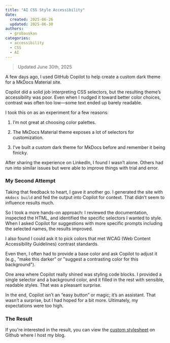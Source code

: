 ```yaml
---
title: "AI CSS Style Accessibility"
date: 
  created: 2025-06-26
  updated: 2025-06-30
authors: 
  - grobauskas
categories:
  - accessibility
  - CSS
  - AI
---
```


> Updated June 30th, 2025

A few days ago, I used GitHub Copilot to help create a custom dark theme for a MkDocs Material site.

Copilot did a solid job interpreting CSS selectors, but the resulting theme’s accessibility was poor. Even when I nudged it toward better color choices, contrast was often too low—some text ended up barely readable.

<!-- more -->
I took this on as an experiment for a few reasons:

1. I’m not great at choosing color palettes.

2. The MkDocs Material theme exposes a lot of selectors for customization.

3. I’ve built a custom dark theme for MkDocs before and remember it being finicky.

After sharing the experience on LinkedIn, I found I wasn’t alone. Others had run into similar issues but were able to improve things with trial and error.

### My Second Attempt
Taking that feedback to heart, I gave it another go. I generated the site with `mkdocs build` and fed the output into Copilot for context. That didn’t seem to influence results much.

So I took a more hands-on approach: I reviewed the documentation, inspected the HTML, and identified the specific selectors I wanted to style. When I asked Copilot for suggestions with more specific prompts including the selected names, the results improved.

I also found I could ask it to pick colors that met WCAG (Web Content Accessibility Guidelines) contrast standards. 

Even then, I often had to provide a base color and ask Copilot to adjust it (e.g., "make this darker" or "suggest a contrasting color for this background").

One area where Copilot really shined was styling code blocks. I provided a single selector and a background color, and it filled in the rest with sensible, readable styles. That was a pleasant surprise.

In the end, Copilot isn’t an “easy button” or magic; it’s an assistant. That wasn’t a surprise, but I had hoped for a bit more. Ultimately, my expectations were too high.

### The Result
If you're interested in the result, you can view the [custom stylesheet](https://github.com/chrisgrobauskas/chrisgrobauskas.github.io/blob/master/docs/assets/stylesheets/extra.css) on Github where I host my blog.



